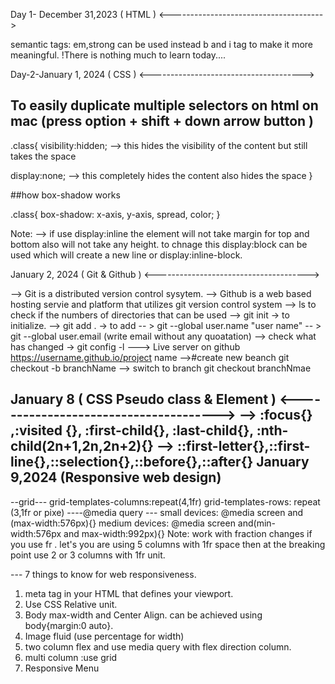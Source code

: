 Day 1- December 31,2023 ( HTML )
<-------------------------------------->

semantic tags: em,strong can be used instead b and i tag to make it more meaningful.
!There is nothing much to learn today....

Day-2-January 1,  2024 ( CSS )
<-------------------------------------->

## To easily duplicate multiple selectors on html on mac (press option + shift + down arrow button )

.class{
visibility:hidden;   --> this hides the visibility of the content but still takes the space

display:none;   --> this completely hides the content also hides the space 
}

##how box-shadow works

.class{
box-shadow: x-axis, y-axis, spread, color;
}

Note: --> if use display:inline the element will not take margin  for top and bottom also will not take any height.
to chnage this display:block can be used which will create a new line or display:inline-block.

January 2, 2024 ( Git & Github )
<-------------------------------------->

--> Git is a distributed version control sysytem.
--> Github is a web based hosting servie and platform that utilizes git version control system
--> ls to check if the numbers of directories that can be used
--> git init -> to initialize.
--> git add . -> to add
-- > git --global user.name "user name"
-- > git --global user.email (write email without any quoatation) 
--> check what has changed -> git config -l
---> Live server on github https://username.github.io/project name
-->#create new beanch git checkout -b branchName
--> switch to branch git checkout branchNmae

January 8 ( CSS Pseudo class & Element )
<-------------------------------------->
--> :focus{} ,:visited {}, :first-child{}, :last-child{}, :nth-child(2n+1,2n,2n+2){}
--> ::first-letter{},::first-line{},::selection{},::before{},::after{}
January 9,2024 (Responsive web design)
--------------------------------
--grid---
grid-templates-columns:repeat(4,1fr)
grid-templates-rows: repeat (3,1fr or pixe)
----@media query ---
small devices: @media screen and (max-width:576px){}
medium devices: @media screen and(min-width:576px and max-width:992px){}
Note: work with fraction changes if you use fr . let's you are using 5 columns with 1fr space then at the breaking point use 2 or 3 columns with 1fr unit. 


--- 7 things to know for web responsiveness.
1. meta tag in your HTML that defines your viewport.
2. Use CSS Relative unit.
3. Body max-width and Center Align. can be achieved using body{margin:0 auto}.
4. Image fluid (use percentage for width)
5. two column flex and use media query with flex direction column.
6. multi column :use grid
7. Responsive Menu

